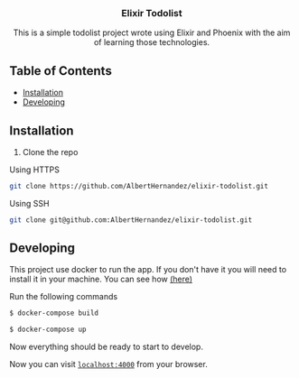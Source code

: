 <br />
<p align="center">
<h3 align="center">Elixir Todolist</h3>

  <p align="center">
    This is a simple todolist project wrote using Elixir and Phoenix with the aim of learning those technologies.
  </p>
</p>

## Table of Contents

* [Installation](#installation)
* [Developing](#developing)

## Installation

1. Clone the repo

Using HTTPS

```bash
git clone https://github.com/AlbertHernandez/elixir-todolist.git
```

Using SSH

```bash
git clone git@github.com:AlbertHernandez/elixir-todolist.git
```

## Developing

This project use docker to run the app. If you don't have it you will need to install it in your machine. You can see how [(here)](https://docs.docker.com/get-docker/)

Run the following commands
```bash
$ docker-compose build
```

```bash
$ docker-compose up
```

Now everything should be ready to start to develop.

Now you can visit [`localhost:4000`](http://localhost:4000) from your browser.
